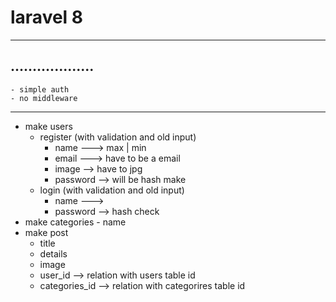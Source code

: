 # laravel 8
__________________________________________
## ...................
    - simple auth
    - no middleware    
__________________________________________
- make users
    - register (with validation and old input)
        - name ---> max | min
        - email ---> have to be a email
        - image --> have to jpg
        - password --> will be hash make
    - login (with validation and old input)
        - name --->
        - password --> hash check
- make categories 
        - name 
- make post
    - title
    - details
    - image
    - user_id --> relation with users table id
    - categories_id --> relation with categorires table id
                
